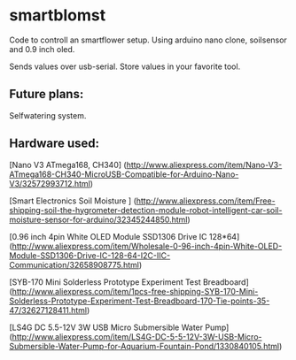 # smartblomst
Code to controll an smartflower setup. Using arduino nano clone, soilsensor and 0.9 inch oled.

Sends values over usb-serial. Store values in your favorite tool.


## Future plans:
Selfwatering system.

## Hardware used:
[Nano V3 ATmega168, CH340] (http://www.aliexpress.com/item/Nano-V3-ATmega168-CH340-MicroUSB-Compatible-for-Arduino-Nano-V3/32572993712.html) 

[Smart Electronics Soil Moisture ] (http://www.aliexpress.com/item/Free-shipping-soil-the-hygrometer-detection-module-robot-intelligent-car-soil-moisture-sensor-for-arduino/32345244850.html)

[0.96 inch 4pin White OLED Module SSD1306 Drive IC 128*64] (http://www.aliexpress.com/item/Wholesale-0-96-inch-4pin-White-OLED-Module-SSD1306-Drive-IC-128-64-I2C-IIC-Communication/32658908775.html)

[SYB-170 Mini Solderless Prototype Experiment Test Breadboard] (http://www.aliexpress.com/item/1pcs-free-shipping-SYB-170-Mini-Solderless-Prototype-Experiment-Test-Breadboard-170-Tie-points-35-47/32627128411.html)

[LS4G DC 5.5-12V 3W USB Micro Submersible Water Pump] (http://www.aliexpress.com/item/LS4G-DC-5-5-12V-3W-USB-Micro-Submersible-Water-Pump-for-Aquarium-Fountain-Pond/1330840105.html)
 
